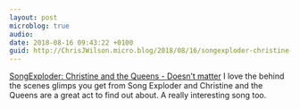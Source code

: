 ```yaml
---
layout: post
microblog: true
audio: 
date: 2018-08-16 09:43:22 +0100
guid: http://ChrisJWilson.micro.blog/2018/08/16/songexploder-christine-and.html
---
```

[SongExploder: Christine and the Queens - Doesn’t matter](https://pca.st/IXlA)
I love the behind the scenes glimps you get from Song Exploder and Christine and the Queens are a great act to find out about. A really interesting song too. 
